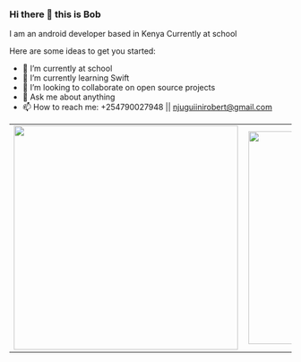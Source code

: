 ### Hi there 👋 this is Bob

I am an android developer based in Kenya
Currently at school 


Here are some ideas to get you started:

- 🔭 I’m currently at school 
- 🌱 I’m currently learning Swift
- 👯 I’m looking to collaborate on open source projects
- 💬 Ask me about anything
- 📫 How to reach me: +254790027948 || njuguiinirobert@gmail.com

<center>
  <table>
    <tr>
        <td><img width="400px" align="left" src="https://github-readme-stats.vercel.app/api?username=robert-muriithi&count_private=true&show_icons=true&theme=radical" /></td>
        <td><img width="380px" align="left" src="https://github-readme-stats.vercel.app/api/top-langs/?username=robert-muriithi&layout=compact" /></td>      
    </tr>   
  </table>
</center>

